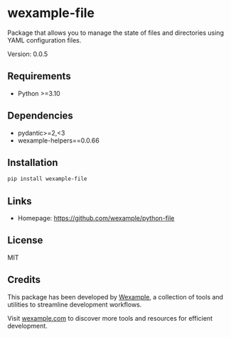 # wexample-file

Package that allows you to manage the state of files and directories using YAML configuration files.

Version: 0.0.5

## Requirements

- Python >=3.10

## Dependencies

- pydantic>=2,<3
- wexample-helpers==0.0.66

## Installation

```bash
pip install wexample-file
```

## Links

- Homepage: https://github.com/wexample/python-file

## License

MIT
## Credits

This package has been developed by [Wexample](https://wexample.com), a collection of tools and utilities to streamline development workflows.

Visit [wexample.com](https://wexample.com) to discover more tools and resources for efficient development.